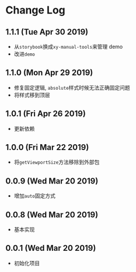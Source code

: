 # Change Log

## 1.1.1 (Tue Apr 30 2019)

-   从`storybook`换成`xy-manual-tools`来管理 demo
-   改进`demo`

## 1.1.0 (Mon Apr 29 2019)

-   修复固定逻辑, `absolute`样式时候无法正确固定问题
-   将样式移到顶层

## 1.0.1 (Fri Apr 26 2019)

-   更新依赖

## 1.0.0 (Fri Mar 22 2019)

-   将`getViewportSize`方法移除到外部包

## 0.0.9 (Wed Mar 20 2019)

-   增加`auto`固定方式

## 0.0.8 (Wed Mar 20 2019)

-   基本实现

## 0.0.1 (Wed Mar 20 2019)

-   初始化项目
